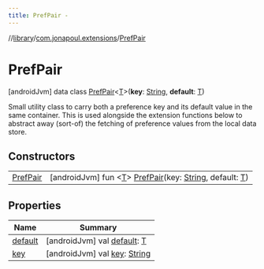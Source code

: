 ```yaml
---
title: PrefPair -
---
```

//[library](../../../index.md)/[com.jonapoul.extensions](../index.md)/[PrefPair](index.md)



# PrefPair  
 [androidJvm] data class [PrefPair](index.md)<[T](index.md)>(**key**: [String](https://kotlinlang.org/api/latest/jvm/stdlib/kotlin/-string/index.html), **default**: [T](index.md))

Small utility class to carry both a preference key and its default value in the same container. This is used alongside the extension functions below to abstract away (sort-of) the fetching of preference values from the local data store.

   


## Constructors  
  
| | |
|---|---|
| <a name="com.jonapoul.extensions/PrefPair/PrefPair/#kotlin.String#TypeParam(bounds=[kotlin.Any?])/PointingToDeclaration/"></a>[PrefPair](-pref-pair.md)| <a name="com.jonapoul.extensions/PrefPair/PrefPair/#kotlin.String#TypeParam(bounds=[kotlin.Any?])/PointingToDeclaration/"></a> [androidJvm] fun <[T](index.md)> [PrefPair](-pref-pair.md)(key: [String](https://kotlinlang.org/api/latest/jvm/stdlib/kotlin/-string/index.html), default: [T](index.md))   <br>|


## Properties  
  
|  Name |  Summary | 
|---|---|
| <a name="com.jonapoul.extensions/PrefPair/default/#/PointingToDeclaration/"></a>[default](default.md)| <a name="com.jonapoul.extensions/PrefPair/default/#/PointingToDeclaration/"></a> [androidJvm] val [default](default.md): [T](index.md)   <br>|
| <a name="com.jonapoul.extensions/PrefPair/key/#/PointingToDeclaration/"></a>[key](key.md)| <a name="com.jonapoul.extensions/PrefPair/key/#/PointingToDeclaration/"></a> [androidJvm] val [key](key.md): [String](https://kotlinlang.org/api/latest/jvm/stdlib/kotlin/-string/index.html)   <br>|

